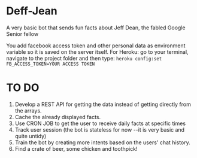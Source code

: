 # Deff-Jean
A very basic bot that sends fun facts about Jeff Dean, the fabled Google Senior fellow

You add facebook access token and other personal data as environment variable so it is saved on the server itself.
For Heroku: go to your terminal, navigate to the project folder and then type: ```heroku config:set FB_ACCESS_TOKEN=YOUR ACCESS TOKEN```


 # TO DO
 1. Develop a REST API for getting the data instead of getting directly from the arrays.
 2. Cache the already displayed facts.
 3. Use CRON JOB to get the user to receive daily facts at specific times
 4. Track user session (the bot is stateless for now --it is very basic and quite untidy)
 5. Train the bot by creating more intents based on the users' chat history.
 6. Find a crate of beer, some chicken and toothpick!
